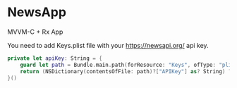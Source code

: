 # NewsApp
MVVM-C + Rx App

You need to add Keys.plist file with your https://newsapi.org/ api key.

```swift
private let apiKey: String = {
    guard let path = Bundle.main.path(forResource: "Keys", ofType: "plist") else { return "" }
    return (NSDictionary(contentsOfFile: path)?["APIKey"] as? String) ?? ""
}()
```
